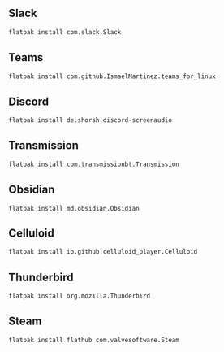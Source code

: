## Slack
```sh
flatpak install com.slack.Slack
```

## Teams
```sh
flatpak install com.github.IsmaelMartinez.teams_for_linux
```

## Discord
```sh
flatpak install de.shorsh.discord-screenaudio
```

## Transmission
```sh
flatpak install com.transmissionbt.Transmission
```

## Obsidian
```
flatpak install md.obsidian.Obsidian
```

## Celluloid
```sh
flatpak install io.github.celluloid_player.Celluloid
```

## Thunderbird
```sh
flatpak install org.mozilla.Thunderbird
```

## Steam
```sh
flatpak install flathub com.valvesoftware.Steam
```
